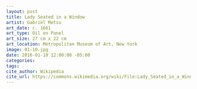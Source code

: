 ```yaml
---
layout: post
title: Lady Seated in a Window
artist: Gabriël Metsu
art_date: c. 1661
art_type: Oil on Panel
art_size: 27 cm x 22 cm
art_location: Metropolitan Museum of Art, New York
image: 01-10.jpg
date: 2016-01-10 12:00:00 -05:00
categories:
tags:
cite_author: Wikipedia
cite_url: https://commons.wikimedia.org/wiki/File:Lady_Seated_in_a_Window_1661_Gabriel_Metsu.jpg
---
```

